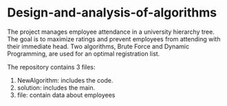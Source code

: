 # Design-and-analysis-of-algorithms
The project manages employee attendance in a university hierarchy tree. The goal is to maximize ratings and prevent employees from attending with their immediate head. Two algorithms, Brute Force and Dynamic Programming, are used for an optimal registration list.

The repository contains 3 files:

1. NewAlgorithm: includes the code.
2. solution: includes the main.
3. file: contain data about employees
